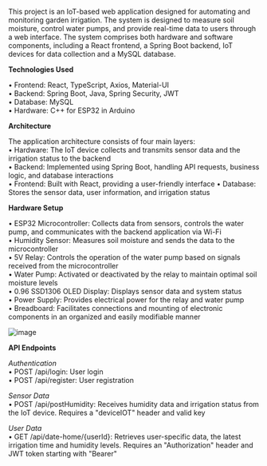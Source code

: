 This project is an IoT-based web application designed for automating and monitoring garden irrigation. The system is designed to measure soil moisture, control water pumps, and provide real-time data to users through a web interface. The system comprises both hardware and software components, including a React frontend, a Spring Boot backend, IoT devices for data collection and a MySQL database. 

**Technologies Used**

•	Frontend: React, TypeScript, Axios, Material-UI  
•	Backend: Spring Boot, Java, Spring Security, JWT  
•	Database: MySQL  
•	Hardware: C++ for ESP32 in Arduino    

**Architecture**

The application architecture consists of four main layers:  
•	Hardware: The IoT device collects and transmits sensor data and the irrigation status to the backend  
•	Backend: Implemented using Spring Boot, handling API requests, business logic, and database interactions  
•	Frontend: Built with React, providing a user-friendly interface
•	Database: Stores the sensor data, user information, and irrigation status

**Hardware Setup**

•	ESP32 Microcontroller: Collects data from sensors, controls the water pump, and communicates with the backend application via Wi-Fi  
•	Humidity Sensor: Measures soil moisture and sends the data to the microcontroller  
•	5V Relay: Controls the operation of the water pump based on signals received from the microcontroller  
•	Water Pump: Activated or deactivated by the relay to maintain optimal soil moisture levels  
•	0.96 SSD1306 OLED Display: Displays sensor data and system status  
•	Power Supply: Provides electrical power for the relay and water pump  
•	Breadboard: Facilitates connections and mounting of electronic components in an organized and easily modifiable manner    

![image](https://github.com/user-attachments/assets/77420b31-554c-4512-b8e1-41d30daf62f1)

**API Endpoints**

_Authentication_  
•	POST /api/login: User login  
•	POST /api/register: User registration  

_Sensor Data_  
•	POST /api/postHumidity: Receives humidity data and irrigation status from the IoT device. Requires a "deviceIOT" header and valid key  

_User Data_  
•	GET /api/date-home/{userId}: Retrieves user-specific data, the latest irrigation time and humidity levels. Requires an "Authorization" header and JWT token starting with "Bearer"
 
